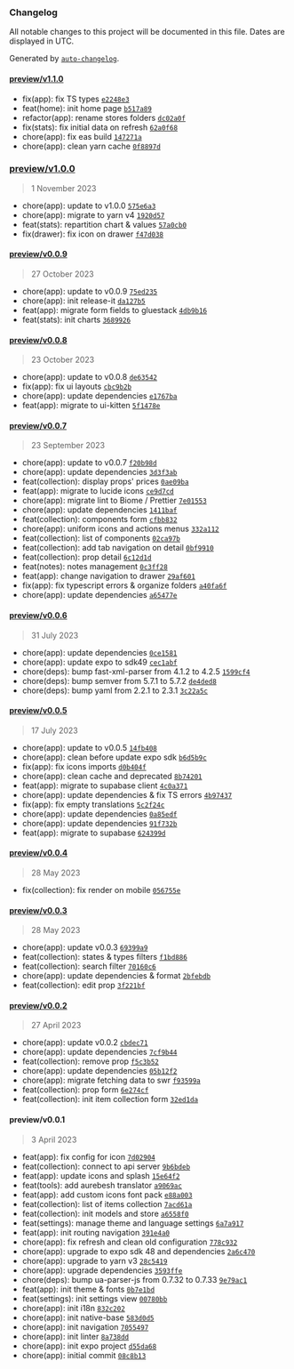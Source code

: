 ### Changelog

All notable changes to this project will be documented in this file. Dates are displayed in UTC.

Generated by [`auto-changelog`](https://github.com/CookPete/auto-changelog).

#### [preview/v1.1.0](https://github.com/Ocleos/SabersProps/compare/preview/v1.0.0...preview/v1.1.0)

- fix(app): fix TS types [`e2248e3`](https://github.com/Ocleos/SabersProps/commit/e2248e3c983b3fc381a6811729d60e1aab9e0ac3)
- feat(home): init home page [`b517a89`](https://github.com/Ocleos/SabersProps/commit/b517a8989a2980c959dd3774a89118c0ad5cd900)
- refactor(app): rename stores folders [`dc02a0f`](https://github.com/Ocleos/SabersProps/commit/dc02a0f8eb97d35dfc5b271be82bce8c49e861e4)
- fix(stats): fix initial data on refresh [`62a0f68`](https://github.com/Ocleos/SabersProps/commit/62a0f68a4d86053b717839344bd41430fcce9bad)
- chore(app): fix eas build [`147271a`](https://github.com/Ocleos/SabersProps/commit/147271a667842a62917e67e87ea14cff70ba6ad0)
- chore(app): clean yarn cache [`0f8897d`](https://github.com/Ocleos/SabersProps/commit/0f8897dcb1d9a997a677660116dbe172a7e50d47)

### [preview/v1.0.0](https://github.com/Ocleos/SabersProps/compare/preview/v0.0.9...preview/v1.0.0)

> 1 November 2023

- chore(app): update to v1.0.0 [`575e6a3`](https://github.com/Ocleos/SabersProps/commit/575e6a363dcaf3ae095dd9652f0ff6e330b869e6)
- chore(app): migrate to yarn v4 [`1920d57`](https://github.com/Ocleos/SabersProps/commit/1920d576f955f5133dad2151885b96f9b1b7739f)
- feat(stats): repartition chart & values [`57a0cb0`](https://github.com/Ocleos/SabersProps/commit/57a0cb02e82f000fb6e8b5e91f0d2a7daeb53e62)
- fix(drawer): fix icon on drawer [`f47d038`](https://github.com/Ocleos/SabersProps/commit/f47d038ac2726e2993c5310602539ad9c59fe44e)

#### [preview/v0.0.9](https://github.com/Ocleos/SabersProps/compare/preview/v0.0.8...preview/v0.0.9)

> 27 October 2023

- chore(app): update to v0.0.9 [`75ed235`](https://github.com/Ocleos/SabersProps/commit/75ed235eaa4589c26e1dca59d6e46214838a3a9b)
- chore(app): init release-it [`da127b5`](https://github.com/Ocleos/SabersProps/commit/da127b56f4422cbbb54519a6216a9d37a0036e26)
- feat(app): migrate form fields to gluestack [`4db9b16`](https://github.com/Ocleos/SabersProps/commit/4db9b166ce4388c951b44edb98ea65ea292e1859)
- feat(stats): init charts [`3689926`](https://github.com/Ocleos/SabersProps/commit/3689926098063b151aec24e6cf940b9489f90770)

#### [preview/v0.0.8](https://github.com/Ocleos/SabersProps/compare/preview/v0.0.7...preview/v0.0.8)

> 23 October 2023

- chore(app): update to v0.0.8 [`de63542`](https://github.com/Ocleos/SabersProps/commit/de635423a55c949312e091a05342b80b7b7e7011)
- fix(app): fix ui layouts [`cbc9b2b`](https://github.com/Ocleos/SabersProps/commit/cbc9b2b444d7aaa94c807e55574625d3e67cedae)
- chore(app): update dependencies [`e1767ba`](https://github.com/Ocleos/SabersProps/commit/e1767ba7d7ac50f78fb9d549e2d259e615e7b24e)
- feat(app): migrate to ui-kitten [`5f1478e`](https://github.com/Ocleos/SabersProps/commit/5f1478ebd2f2088f410587e9f50fabd417c54ff3)

#### [preview/v0.0.7](https://github.com/Ocleos/SabersProps/compare/preview/v0.0.6...preview/v0.0.7)

> 23 September 2023

- chore(app): update to v0.0.7 [`f20b98d`](https://github.com/Ocleos/SabersProps/commit/f20b98d8bcaabb0f74a9598162c3677c2e474f2d)
- chore(app): update dependencies [`3d3f3ab`](https://github.com/Ocleos/SabersProps/commit/3d3f3abc90d926a0d9cb4299097435d8071b251d)
- feat(collection): display props' prices [`0ae09ba`](https://github.com/Ocleos/SabersProps/commit/0ae09ba988e86124b7c59b00779c22155eeefc37)
- feat(app): migrate to lucide icons [`ce9d7cd`](https://github.com/Ocleos/SabersProps/commit/ce9d7cdbad8b3f408d2b96ddb984b0d0c411c2ef)
- chore(app): migrate lint to Biome / Prettier [`7e01553`](https://github.com/Ocleos/SabersProps/commit/7e01553a0d62fb6c806d438204fb053384d795aa)
- chore(app): update dependencies [`1411baf`](https://github.com/Ocleos/SabersProps/commit/1411bafe5fc9f797b9b407dfc831564811660d7c)
- feat(collection): components form [`cfbb832`](https://github.com/Ocleos/SabersProps/commit/cfbb832226d10526a61ac9fc9069b460179e1af4)
- chore(app): uniform icons and actions menus [`332a112`](https://github.com/Ocleos/SabersProps/commit/332a11264d6963ee81ecd54300f2d1f01bccaaa7)
- feat(collection): list of components [`02ca97b`](https://github.com/Ocleos/SabersProps/commit/02ca97b3bd3db83495944f735e985e31db57b276)
- feat(collection): add tab navigation on detail [`0bf9910`](https://github.com/Ocleos/SabersProps/commit/0bf991076f9770b4812d929f6267e4d758b173f3)
- feat(collection): prop detail [`6c12d1d`](https://github.com/Ocleos/SabersProps/commit/6c12d1dfa2773168b6f99f20b842f502e6ef818b)
- feat(notes): notes management [`0c3ff28`](https://github.com/Ocleos/SabersProps/commit/0c3ff280892685d8132180c9784da6e58bfe8906)
- feat(app): change navigation to drawer [`29af601`](https://github.com/Ocleos/SabersProps/commit/29af60176c2d4e1c04a8ed9e06cf9fa2fad97988)
- fix(app): fix typescript errors & organize folders [`a40fa6f`](https://github.com/Ocleos/SabersProps/commit/a40fa6fc001f6faeef8d9eb6c7de9b4874b4ad46)
- chore(app): update dependencies [`a65477e`](https://github.com/Ocleos/SabersProps/commit/a65477ec9a29b49b03a8813bd32956b460e5930a)

#### [preview/v0.0.6](https://github.com/Ocleos/SabersProps/compare/preview/v0.0.5...preview/v0.0.6)

> 31 July 2023

- chore(app): update dependencies [`0ce1581`](https://github.com/Ocleos/SabersProps/commit/0ce1581a9a4175a66967b61d8a471258614067bb)
- chore(app): update expo to sdk49 [`cec1abf`](https://github.com/Ocleos/SabersProps/commit/cec1abf43c7b005fabd2cb004f55c5e10db97463)
- chore(deps): bump fast-xml-parser from 4.1.2 to 4.2.5 [`1599cf4`](https://github.com/Ocleos/SabersProps/commit/1599cf438d5614041ed37ffe53a379f9fdda3dff)
- chore(deps): bump semver from 5.7.1 to 5.7.2 [`de4ded8`](https://github.com/Ocleos/SabersProps/commit/de4ded819a84e73b4829ea1f8e63b66ef10a34f1)
- chore(deps): bump yaml from 2.2.1 to 2.3.1 [`3c22a5c`](https://github.com/Ocleos/SabersProps/commit/3c22a5c1d2a217605960e703b09f2ee0db89219f)

#### [preview/v0.0.5](https://github.com/Ocleos/SabersProps/compare/preview/v0.0.4...preview/v0.0.5)

> 17 July 2023

- chore(app): update to v0.0.5 [`14fb408`](https://github.com/Ocleos/SabersProps/commit/14fb408978634b3747fb9a8df9112a9ea0ea860d)
- chore(app): clean before update expo sdk [`b6d5b9c`](https://github.com/Ocleos/SabersProps/commit/b6d5b9c2f8d742ff87394e61934a2a4be8632b26)
- fix(app): fix icons imports [`d0b404f`](https://github.com/Ocleos/SabersProps/commit/d0b404f6b6249a8c0daea5b435169a73553689e5)
- chore(app): clean cache and deprecated [`8b74201`](https://github.com/Ocleos/SabersProps/commit/8b74201844d8ca4f737c1233f49f51d12381db96)
- feat(app): migrate to supabase client [`4c0a371`](https://github.com/Ocleos/SabersProps/commit/4c0a3716f95219ab38afa5c4bfabe4fadcf15449)
- chore(app): update dependencies & fix TS errors [`4b97437`](https://github.com/Ocleos/SabersProps/commit/4b9743791856dcaadc83a4af237aac833412a513)
- fix(app): fix empty translations [`5c2f24c`](https://github.com/Ocleos/SabersProps/commit/5c2f24c8ff5ddabe66b8bf98de2f36d33b3f9c73)
- chore(app): update dependencies [`0a85edf`](https://github.com/Ocleos/SabersProps/commit/0a85edf45d3c1156ac459d759e3ad31948d0d83c)
- chore(app): update dependencies [`91f732b`](https://github.com/Ocleos/SabersProps/commit/91f732b3db2b61d3df5023623b76aad584d5bac2)
- feat(app): migrate to supabase [`624399d`](https://github.com/Ocleos/SabersProps/commit/624399d320f8d3635b609b285c44370952f658fa)

#### [preview/v0.0.4](https://github.com/Ocleos/SabersProps/compare/preview/v0.0.3...preview/v0.0.4)

> 28 May 2023

- fix(collection): fix render on mobile [`056755e`](https://github.com/Ocleos/SabersProps/commit/056755eaba875cbf7d2a373aa7f42ea23049551e)

#### [preview/v0.0.3](https://github.com/Ocleos/SabersProps/compare/preview/v0.0.2...preview/v0.0.3)

> 28 May 2023

- chore(app): update v0.0.3 [`69399a9`](https://github.com/Ocleos/SabersProps/commit/69399a9506323e883fa6c40d67c12c73f05b482c)
- feat(collection): states & types filters [`f1bd886`](https://github.com/Ocleos/SabersProps/commit/f1bd886cc6d832f291f4ff87dfe0884a74e44c66)
- feat(collection): search filter [`70160c6`](https://github.com/Ocleos/SabersProps/commit/70160c607008b9aae87529c4502436e20fbca084)
- chore(app): update dependencies & format [`2bfebdb`](https://github.com/Ocleos/SabersProps/commit/2bfebdb32e0c4ba3f07592e94556745d763c4ae3)
- feat(collection): edit prop [`3f221bf`](https://github.com/Ocleos/SabersProps/commit/3f221bfb94d577af047237dd7f9e8329b1817a2f)

#### [preview/v0.0.2](https://github.com/Ocleos/SabersProps/compare/preview/v0.0.1...preview/v0.0.2)

> 27 April 2023

- chore(app): update v0.0.2 [`cbdec71`](https://github.com/Ocleos/SabersProps/commit/cbdec7180aa3ee2d0582fa2afc26b69be880f1f8)
- chore(app): update dependencies [`7cf9b44`](https://github.com/Ocleos/SabersProps/commit/7cf9b440538832ce8723e276ba687e8dc054c8cb)
- feat(collection): remove prop [`f5c3b52`](https://github.com/Ocleos/SabersProps/commit/f5c3b52e52cec4d8d3a03e3b4eb287e445f06446)
- chore(app): update dependencies [`05b12f2`](https://github.com/Ocleos/SabersProps/commit/05b12f2a37394e11d339a85811be768ba017eff4)
- chore(app): migrate fetching data to swr [`f93599a`](https://github.com/Ocleos/SabersProps/commit/f93599a9dd606487c60b15b07ba25d0cedea7023)
- feat(collection): prop form [`6e274cf`](https://github.com/Ocleos/SabersProps/commit/6e274cf8d08af68ab8d5185ca1ad7a6413012e61)
- feat(collection): init item collection form [`32ed1da`](https://github.com/Ocleos/SabersProps/commit/32ed1daf233fe3728a31fbcce027d5153fa2c1b2)

#### preview/v0.0.1

> 3 April 2023

- feat(app): fix config for icon [`7d02904`](https://github.com/Ocleos/SabersProps/commit/7d02904bf98267405ca11658ed5466bb19c6ec19)
- feat(collection): connect to api server [`9b6bdeb`](https://github.com/Ocleos/SabersProps/commit/9b6bdeb9fd0f045d7225634c1527f55d5a5aa771)
- feat(app): update icons and splash [`15e64f2`](https://github.com/Ocleos/SabersProps/commit/15e64f2d9c1b050a771c2e7ff33f640f5f00779b)
- feat(tools): add aurebesh translator [`a9069ac`](https://github.com/Ocleos/SabersProps/commit/a9069acc4b05e62829c5adf05f7d3833fd950c6a)
- feat(app): add custom icons font pack [`e88a003`](https://github.com/Ocleos/SabersProps/commit/e88a003e26c29f3030aecc8b541356c1feebf709)
- feat(collection): list of items collection [`7acd61a`](https://github.com/Ocleos/SabersProps/commit/7acd61ad60ea84c4b2562006cc4c9ea6d1d57fbc)
- feat(collection): init models and store [`a6558f0`](https://github.com/Ocleos/SabersProps/commit/a6558f08020436a28f16255b07d60b29a6a57e01)
- feat(settings): manage theme and language settings [`6a7a917`](https://github.com/Ocleos/SabersProps/commit/6a7a9179ad9f4e8d25971bb7fb79e9a9ccc25742)
- feat(app): init routing navigation [`391e4a0`](https://github.com/Ocleos/SabersProps/commit/391e4a01064a62613f19ed08a484f5307f0e24a9)
- chore(app): fix refresh and clean old configuration [`778c932`](https://github.com/Ocleos/SabersProps/commit/778c932feb4337ee29279ef50034faa1610926c9)
- chore(app): upgrade to expo sdk 48 and dependencies [`2a6c470`](https://github.com/Ocleos/SabersProps/commit/2a6c4706249b3e7aaecc52a974fadb51599cc59d)
- chore(app): upgrade to yarn v3 [`28c5419`](https://github.com/Ocleos/SabersProps/commit/28c54196139cf63000c95db9ee0644bd2cd1b22f)
- chore(app): upgrade dependencies [`3593ffe`](https://github.com/Ocleos/SabersProps/commit/3593ffe22787eefd8a956db7486c11560094a3f5)
- chore(deps): bump ua-parser-js from 0.7.32 to 0.7.33 [`9e79ac1`](https://github.com/Ocleos/SabersProps/commit/9e79ac1905bd944c2643df4961bd74cef956bf85)
- feat(app): init theme & fonts [`0b7e1bd`](https://github.com/Ocleos/SabersProps/commit/0b7e1bd30ee9b2e4dd07eed07340d42b33a21eb1)
- feat(settings): init settings view [`00780bb`](https://github.com/Ocleos/SabersProps/commit/00780bb8773e0d23504540c7606425fd62927302)
- chore(app): init i18n [`832c202`](https://github.com/Ocleos/SabersProps/commit/832c202d699f60ab8574be66963d73dbf7f64b08)
- chore(app): init native-base [`583d0d5`](https://github.com/Ocleos/SabersProps/commit/583d0d52cb11b200132871279813893d94d86ac1)
- chore(app): init navigation [`7055497`](https://github.com/Ocleos/SabersProps/commit/70554971eb16691f126d1ee4ceb863213ad1e1ce)
- chore(app): init linter [`8a738dd`](https://github.com/Ocleos/SabersProps/commit/8a738dd772c48dbbe6828ba5868566e182ae2a04)
- chore(app): init expo project [`d55da68`](https://github.com/Ocleos/SabersProps/commit/d55da688620844994a5e591acad8b30aeb164621)
- chore(app): initial commit [`08c8b13`](https://github.com/Ocleos/SabersProps/commit/08c8b13aba8dab603799429b0622ae266b42a176)
